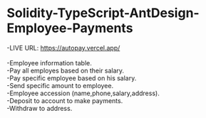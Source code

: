 # Solidity-TypeScript-AntDesign-Employee-Payments
-LIVE URL: https://autopay.vercel.app/ <br/><br/>
-Employee information table.<br/>
-Pay all employes based on their salary.<br/>
-Pay specific employee based on his salary.<br/>
-Send specific amount to employee.<br/>
-Employee accession (name,phone,salary,address).<br/>
-Deposit to account to make payments.<br/>
-Withdraw to address.<br/>
